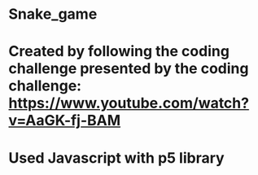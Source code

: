 # Snake_game

# Created by following the coding challenge presented by the coding challenge: https://www.youtube.com/watch?v=AaGK-fj-BAM
# Used Javascript with p5 library 
